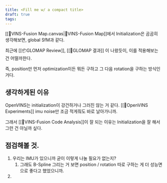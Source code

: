 ```yaml
---
title: <Fill me w/ a compact title>
draft: true
tags:
---
```

 
[[🧩VINS-Fusion Map.canvas|🧩VINS-Fusion Map]]에서 Initialization은 곰곰히 생각해보면, global SfM과 같다.

최근에 [[📦GLOMAP Review]], [[🚀GLOMAP 결과]] 이 나왔듯이, 이를 적용해보는 건 어떨까한다.

즉, position만 먼저 optimization이든 뭐든 구하고 그 다음 rotation을 구하는 방식인 거다.

## 생각하게된 이유
OpenVINS는 initialization이 강건하거나 그러진 않는 거 같다. [[🔎OpenVINS Experiments]]
imu noise만 조금 적게줘도 바로 날아가니까. 

그래서 [[🧩VINS-Fusion Code Analysis]]이 잘 되는 이유는 Initialization을 잘 해서 그런 건 아닐까 싶다. 

## 점검해볼 것.
1. 우리는 IMU가 있으니까 굳이 이렇게 나눌 필요가 없는지?
	1. 그래도 B-Spline 그리는 거 보면 position / rotation 따로 구하는 게 더 성능면으로 좋다고 했었으니까.
2. 